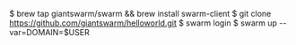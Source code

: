 $ brew tap giantswarm/swarm && brew install swarm-client 
$ git clone https://github.com/giantswarm/helloworld.git 
$ swarm login 
$ swarm up --var=DOMAIN=$USER
